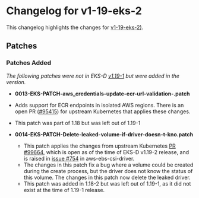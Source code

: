 # Changelog for v1-19-eks-2

This changelog highlights the changes for [v1-19-eks-2)](https://github.com/aws/eks-distro/tree/v1-19-eks-2).

## Patches

### Patches Added
_The following patches were not in EKS-D [v1.19-1](https://github.com/aws/eks-distro/tree/v1-19-eks-1/projects/kubernetes/kubernetes/1-19/patches)
but were added in the version._

* **0013-EKS-PATCH-aws_credentials-update-ecr-url-validation-.patch**
* Adds support for ECR endpoints in isolated AWS regions. There is an open PR ([#95415](https://github.com/kubernetes/kubernetes/pull/95415))
  for upstream Kubernetes that applies these changes.
* This patch was part of 1.18 but was left out of 1.19-1

* **0014-EKS-PATCH-Delete-leaked-volume-if-driver-doesn-t-kno.patch**
  * This patch applies the changes from upstream Kubernetes [PR #99664](https://github.com/kubernetes/kubernetes/pull/99664),
    which is open as of the time of EKS-D v1.19-2 release, and is raised in [issue #754](https://github.com/kubernetes-sigs/aws-ebs-csi-driver/issues/754)
    in aws-ebs-csi-driver.
  * The changes in this patch fix a bug where a volume could be created during the create process, but the driver does
    not know the status of this volume. The changes in this patch now delete the leaked driver.
  * This patch was added in 1.18-2 but was left out of 1.19-1, as it did not exist at the time of 1.19-1 release.
